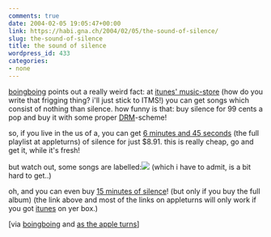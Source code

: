 ```yaml
---
comments: true
date: 2004-02-05 19:05:47+00:00
link: https://habi.gna.ch/2004/02/05/the-sound-of-silence/
slug: the-sound-of-silence
title: the sound of silence
wordpress_id: 433
categories:
- none
---
```


[boingboing](https://boingboing.net/2004_02_01_archive.html#107599095077075633) points out a really weird fact: at [itunes' music-store](https://apple.com/itunes/store/) (how do you write that frigging thing? i'll just stick to ITMS!) you can get songs which consist of nothing than silence. how funny is that: buy silence for 99 cents a pop and buy it with some proper [DRM](http://www.acronymfinder.com/af-query.asp?String=exact&Acronym=drm&Find=Find)-scheme!

so, if you live in the us of a, you can get [6 minutes and 45 seconds](http://www.appleturns.com/scene/?id=4490) (the full playlist at appleturns) of silence for just $8.91. this is really cheap, go and get it, while it's fresh!

but watch out, some songs are labelled:[![](https://habi.gna.ch/blog/images/parental-tm.jpg)](https://habi.gna.ch/blog/images/parental.gif) (which i have to admit, is a bit hard to get..)

oh, and you can even buy [15 minutes of silence](http://phobos.apple.com/WebObjects/MZStore.woa/wa/viewAlbum?playlistId=4340413&selectedItemId=4340407)! (but only if you buy the full album)
(the link above and most of the links on appleturns will only work if you got [itunes](https://apple.com/itunes/) on yer box.)

[via [boingboing](https://boingboing.net/2004_02_01_archive.html#107599095077075633) and [as the apple turns](http://www.appleturns.com/scene/?id=4490)]
